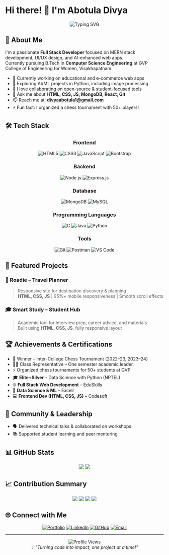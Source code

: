 # Hi there! 👋 I'm Abotula Divya

<div align="center">
  <img src="https://readme-typing-svg.herokuapp.com?font=Fira+Code&size=24&duration=3000&pause=1000&color=36BCF7&center=true&vCenter=true&width=600&lines=Full+Stack+Developer;MERN+Stack+Learner;AI+%26+Image+Processing+Explorer" alt="Typing SVG" />
</div>

## 🚀 About Me

I'm a passionate **Full Stack Developer** focused on MERN stack development, UI/UX design, and AI-enhanced web apps.  
Currently pursuing B.Tech in **Computer Science Engineering** at GVP College of Engineering for Women, Visakhapatnam.

- 🔭 Currently working on educational and e-commerce web apps
- 🌱 Exploring AI/ML projects in Python, including image processing
- 👯 I love collaborating on open-source & student-focused tools
- 💬 Ask me about **HTML, CSS, JS, MongoDB, React, Git**
- 📫 Reach me at: **divyaabotula1@gmail.com**
- ⚡ Fun fact: I organized a chess tournament with 50+ players!

## 🛠️ Tech Stack

<div align="center">

### Frontend
![HTML5](https://img.shields.io/badge/-HTML5-E34F26?style=for-the-badge&logo=html5&logoColor=white)
![CSS3](https://img.shields.io/badge/-CSS3-1572B6?style=for-the-badge&logo=css3&logoColor=white)
![JavaScript](https://img.shields.io/badge/-JavaScript-F7DF1E?style=for-the-badge&logo=javascript&logoColor=black)
![Bootstrap](https://img.shields.io/badge/-Bootstrap-563D7C?style=for-the-badge&logo=bootstrap&logoColor=white)

### Backend
![Node.js](https://img.shields.io/badge/-Node.js-339933?style=for-the-badge&logo=node.js&logoColor=white)
![Express.js](https://img.shields.io/badge/-Express.js-000000?style=for-the-badge&logo=express&logoColor=white)

### Database
![MongoDB](https://img.shields.io/badge/-MongoDB-47A248?style=for-the-badge&logo=mongodb&logoColor=white)
![MySQL](https://img.shields.io/badge/-MySQL-4479A1?style=for-the-badge&logo=mysql&logoColor=white)

### Programming Languages
![C](https://img.shields.io/badge/-C-A8B9CC?style=for-the-badge&logo=c&logoColor=black)
![Java](https://img.shields.io/badge/-Java-007396?style=for-the-badge&logo=java&logoColor=white)
![Python](https://img.shields.io/badge/-Python-3776AB?style=for-the-badge&logo=python&logoColor=white)

### Tools
![Git](https://img.shields.io/badge/-Git-F05032?style=for-the-badge&logo=git&logoColor=white)
![Postman](https://img.shields.io/badge/-Postman-FF6C37?style=for-the-badge&logo=postman&logoColor=white)
![VS Code](https://img.shields.io/badge/-VSCode-007ACC?style=for-the-badge&logo=visual-studio-code&logoColor=white)

</div>

## 🌟 Featured Projects

### 🧳 Roadie – Travel Planner  
> Responsive site for destination discovery & planning  
> **HTML, CSS, JS** | 95%+ mobile responsiveness | Smooth scroll effects

### 🎓 Smart Study – Student Hub  
> Academic tool for interview prep, career advice, and materials  
> Built using **HTML, CSS, JS**, fully responsive layout

## 🏆 Achievements & Certifications

- 🏅 Winner – Inter-College Chess Tournament (2022–23, 2023–24)
- 👩‍🏫 Class Representative – One semester academic leader
- ⚡ Organized chess tournaments for 50+ students at GVP
- 🎓 **Elite+Silver** – Data Science with Python (NPTEL)
- 🌐 **Full Stack Web Development** – EduSkills
- 🧠 **Data Science & ML** – Excelr
- 💻 **Frontend Dev (HTML, CSS, JS)** – Codesoft

## 🤝 Community & Leadership

- 🗣️ Delivered technical talks & collaborated on workshops
- 📚 Supported student learning and peer mentoring

## 📊 GitHub Stats

<div align="center">
  <img src="https://github-readme-stats.vercel.app/api?username=DivyaAbotula&show_icons=true&theme=radical&hide_border=true" />
  <img src="https://github-readme-streak-stats.herokuapp.com/?user=DivyaAbotula&theme=radical&hide_border=true" />
</div>

## 📈 Contribution Summary

<div align="center">
  <img src="https://github-profile-summary-cards.vercel.app/api/cards/profile-details?username=DivyaAbotula&theme=radical" />
  <img src="https://github-profile-summary-cards.vercel.app/api/cards/most-commit-language?username=DivyaAbotula&theme=radical" />
  <img src="https://github-profile-summary-cards.vercel.app/api/cards/stats?username=DivyaAbotula&theme=radical" />
  <img src="https://github-profile-summary-cards.vercel.app/api/cards/productive-time?username=DivyaAbotula&theme=radical&utcOffset=5.5" />
</div>

## 🌐 Connect with Me

<div align="center">

[![Portfolio](https://img.shields.io/badge/-Portfolio-FF5722?style=for-the-badge&logo=google-chrome&logoColor=white)](https://github.com/DivyaAbotula/portfolio.git)
[![LinkedIn](https://img.shields.io/badge/-LinkedIn-0077B5?style=for-the-badge&logo=linkedin&logoColor=white)](https://www.linkedin.com/in/divya-abotula-223572259/)
[![GitHub](https://img.shields.io/badge/-GitHub-181717?style=for-the-badge&logo=github&logoColor=white)](https://github.com/DivyaAbotula)
[![Email](https://img.shields.io/badge/-Email-D14836?style=for-the-badge&logo=gmail&logoColor=white)](mailto:divyaabotula1@gmail.com)

</div>

---

<div align="center">
  <img src="https://komarev.com/ghpvc/?username=DivyaAbotula&style=for-the-badge&color=blue" alt="Profile Views" />
</div>

<div align="center">
  <i>💡 "Turning code into impact, one project at a time!"</i>
</div>
